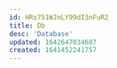 ```yaml
---
id: HRs751WJnLY99dI3nFuR2
title: Db
desc: 'Database'
updated: 1642647034687
created: 1641452241757
---
```


